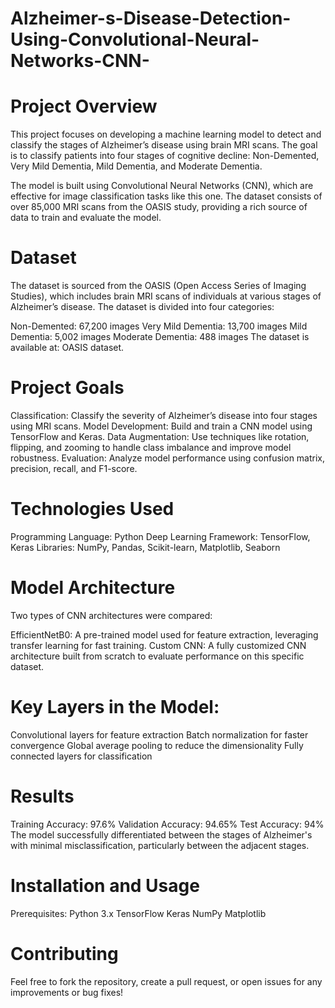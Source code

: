 # Alzheimer-s-Disease-Detection-Using-Convolutional-Neural-Networks-CNN-

# Project Overview
This project focuses on developing a machine learning model to detect and classify the stages of Alzheimer’s disease using brain MRI scans. The goal is to classify patients into four stages of cognitive decline: Non-Demented, Very Mild Dementia, Mild Dementia, and Moderate Dementia.

The model is built using Convolutional Neural Networks (CNN), which are effective for image classification tasks like this one. The dataset consists of over 85,000 MRI scans from the OASIS study, providing a rich source of data to train and evaluate the model.

# Dataset
The dataset is sourced from the OASIS (Open Access Series of Imaging Studies), which includes brain MRI scans of individuals at various stages of Alzheimer’s disease. The dataset is divided into four categories:

Non-Demented: 67,200 images
Very Mild Dementia: 13,700 images
Mild Dementia: 5,002 images
Moderate Dementia: 488 images
The dataset is available at: OASIS dataset.

# Project Goals
Classification: Classify the severity of Alzheimer’s disease into four stages using MRI scans.
Model Development: Build and train a CNN model using TensorFlow and Keras.
Data Augmentation: Use techniques like rotation, flipping, and zooming to handle class imbalance and improve model robustness.
Evaluation: Analyze model performance using confusion matrix, precision, recall, and F1-score.

# Technologies Used
Programming Language: Python
Deep Learning Framework: TensorFlow, Keras
Libraries: NumPy, Pandas, Scikit-learn, Matplotlib, Seaborn

# Model Architecture
Two types of CNN architectures were compared:

EfficientNetB0: A pre-trained model used for feature extraction, leveraging transfer learning for fast training.
Custom CNN: A fully customized CNN architecture built from scratch to evaluate performance on this specific dataset.

# Key Layers in the Model:
Convolutional layers for feature extraction
Batch normalization for faster convergence
Global average pooling to reduce the dimensionality
Fully connected layers for classification

# Results
Training Accuracy: 97.6%
Validation Accuracy: 94.65%
Test Accuracy: 94%
The model successfully differentiated between the stages of Alzheimer's with minimal misclassification, particularly between the adjacent stages.

# Installation and Usage
Prerequisites:
Python 3.x
TensorFlow
Keras
NumPy
Matplotlib

# Contributing
Feel free to fork the repository, create a pull request, or open issues for any improvements or bug fixes!
